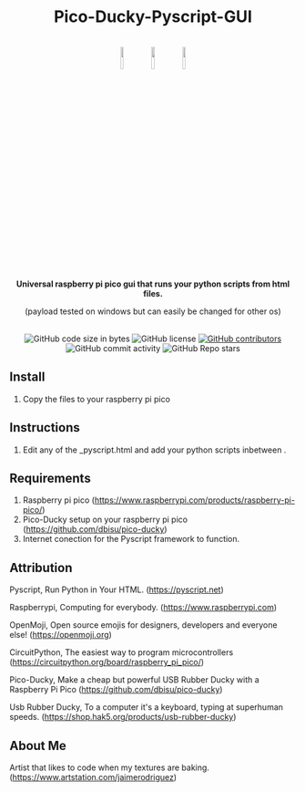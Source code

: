 <h1 align="center">Pico-Ducky-Pyscript-GUI</h1>

<br />

<div align="center">

<img src="https://github.com/jaime-rodriguez-art/Pico-Ducky-Pyscript-GUI/blob/main/images/raspberry.svg" width=10% height=10%>
<img src="https://github.com/jaime-rodriguez-art/Pico-Ducky-Pyscript-GUI/blob/main/images/ducky.svg" width=10% height=10%>
<img src="https://github.com/jaime-rodriguez-art/Pico-Ducky-Pyscript-GUI/blob/main/images/raspberry.svg" width=10% height=10%>

</div>

<br />

<div align="center">
  <strong>Universal raspberry pi pico gui that runs your python scripts from html files.</strong>
  
  (payload tested on windows but can easily be changed for other os)
  
</div>

<br />

<div align="center">
  <img alt="GitHub code size in bytes" src="https://img.shields.io/github/languages/code-size/jaime-rodriguez-art/Pico-Ducky-Pyscript-GUI">
  <img alt="GitHub license" src="https://img.shields.io/github/license/jaime-rodriguez-art/Pico-Ducky-Pyscript-GUI">
  <a href="https://github.com/jaime-rodriguez-art/Pico-Ducky-Pyscript-GUI/graphs/contributors"><img alt="GitHub contributors" src="https://img.shields.io/github/contributors/jaime-rodriguez-art/Pico-Ducky-Pyscript-GUI"></a>
  <img alt="GitHub commit activity" src="https://img.shields.io/github/commit-activity/m/jaime-rodriguez-art/Pico-Ducky-Pyscript-GUI">
  <img alt="GitHub Repo stars" src="https://img.shields.io/github/stars/jaime-rodriguez-art/Pico-Ducky-Pyscript-GUI">
</div>

## Install

1. Copy the files to your raspberry pi pico 

## Instructions

1. Edit any of the _pyscript.html and add your python scripts inbetween <py-script> </py-script>.

## Requirements

1. Raspberry pi pico (https://www.raspberrypi.com/products/raspberry-pi-pico/)
2. Pico-Ducky setup on your raspberry pi pico (https://github.com/dbisu/pico-ducky)
3. Internet conection for the Pyscript framework to function.

## Attribution

Pyscript, Run Python in Your HTML. (https://pyscript.net)

Raspberrypi, Computing for everybody. (https://www.raspberrypi.com)

OpenMoji, Open source emojis for designers, developers and everyone else! (https://openmoji.org)

CircuitPython, The easiest way to program microcontrollers (https://circuitpython.org/board/raspberry_pi_pico/)

Pico-Ducky, Make a cheap but powerful USB Rubber Ducky with a Raspberry Pi Pico (https://github.com/dbisu/pico-ducky)

Usb Rubber Ducky, To a computer it's a keyboard, typing at superhuman speeds. (https://shop.hak5.org/products/usb-rubber-ducky)

## About Me

Artist that likes to code when my textures are baking. (https://www.artstation.com/jaimerodriguez)
